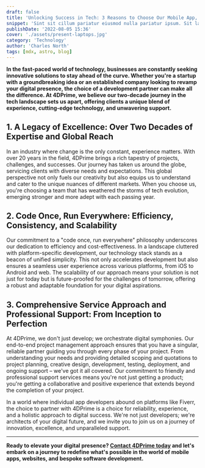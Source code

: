 ```yaml
---
draft: false
title: 'Unlocking Success in Tech: 3 Reasons to Choose Our Mobile App, Website, and Software Development Services'
snippet: 'Sint sit cillum pariatur eiusmod nulla pariatur ipsum. Sit laborum anim qui mollit tempor pariatur nisi minim dolor. Aliquip et adipisicing sit sit fugiat'
publishDate: '2022-08-05 15:36'
cover: './assets/present-laptops.jpg'
category: 'Technology'
author: 'Charles North'
tags: [mdx, astro, blog]
---
```


**In the fast-paced world of technology, businesses are constantly seeking innovative solutions to stay ahead of the curve. Whether you're a startup with a groundbreaking idea or an established
company looking to revamp your digital presence, the choice of a development partner can make all the difference. At 4DPrime, we believe our two-decade journey in the tech landscape sets us apart, offering clients a unique blend of experience,
cutting-edge technology, and unwavering support.**

## 1. A Legacy of Excellence: Over Two Decades of Expertise and Global Reach

In an industry where change is the only constant, experience matters. With over 20 years in the field, 4DPrime brings a rich tapestry of projects, challenges, and successes.
Our journey has taken us around the globe, servicing clients with diverse needs and expectations. This global perspective not only fuels our creativity but also equips us to understand and cater to the unique nuances of different markets. When you choose us, you're choosing a team that has weathered the storms of tech evolution, emerging stronger and more adept with each passing year.

## 2. Code Once, Run Everywhere: Efficiency, Consistency, and Scalability

Our commitment to a "code once, run everywhere" philosophy underscores our dedication to efficiency and cost-effectiveness. In a landscape cluttered with platform-specific development, our technology stack stands as a beacon of unified simplicity. This not only accelerates development but also ensures a seamless user experience across various platforms, from iOS to Android and web. The scalability of our approach means your solution is not just for today
but is future-proofed for the challenges of tomorrow, offering a robust and adaptable foundation for your digital aspirations.

## 3. Comprehensive Service Approach and Professional Support: From Inception to Perfection

At 4DPrime, we don't just develop; we orchestrate digital symphonies. Our end-to-end project management approach ensures that you have a singular, reliable partner guiding you through
every phase of your project. From understanding your needs and providing detailed scoping and quotations to project planning, creative design, development, testing, deployment, and ongoing support – we've got it all covered. Our commitment to friendly and
professional support services means you're not just getting a product; you're getting a collaborative and positive experience that extends beyond the completion of your project.

In a world where individual app developers abound on platforms like Fiverr, the choice to partner with 4DPrime is a choice for reliability, experience, and a holistic approach to digital
success. We're not just developers; we're architects of your digital future, and we invite you to join us on a journey of innovation, excellence, and unparalleled support.

---

**Ready to elevate your digital presence? [Contact 4DPrime today](/contact) and let's embark on a journey to redefine what's possible in the world of mobile apps, websites, and bespoke software development.**
